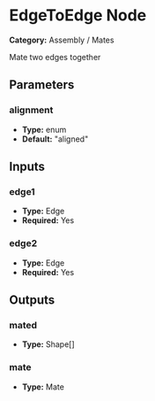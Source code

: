 
# EdgeToEdge Node

**Category:** Assembly / Mates

Mate two edges together

## Parameters


### alignment
- **Type:** enum
- **Default:** "aligned"





## Inputs


### edge1
- **Type:** Edge
- **Required:** Yes



### edge2
- **Type:** Edge
- **Required:** Yes



## Outputs


### mated
- **Type:** Shape[]



### mate
- **Type:** Mate




